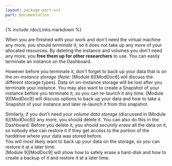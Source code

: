 ```yaml
---
layout: package-part-ext
part: Documentation
---
```

{% include /docLinks.markdown %}

When you are finished with your work and don't need the virtual machine any more, you should *terminate* it, so it does not take up any more of your allocated resources. By deleting the instance and volumes you don't need any more, you **free them up for other researchers** to use. You can easily terminate an instance on the Dashboard.

However before you terminate it, don't forget to back up your data that is on the *on-instance storage* (*Note:* [Module 6][ModDoc6] will discuss the different storage types). Data on on-instance storage will be lost after you terminate your instance. You may also want to create a Snapshot of your instance before you terminate it, so you can re-launch it any time. [Module 9][ModDoc9] will discuss options to back up your data and how to take a Snapshot of your instance and later re-launch it from this snapshot.

Similarly, if you don't need your *volume data storage* (discussed in [Module 6][ModDoc6]) any more, you should delete it. You can also do this in the Dashboard. Before you delete it, you should *securely erase* all the data on it, so nobody else can restore it if they get access to the portion of the harddrive where your data was stored before.        
You will most likely want to back up your data on the storage, so you can restore it at a later time.     
[Module 9][ModDoc9] will show how to safely erase a hard-disk and how to create a backup of it and restore it at a later time.


